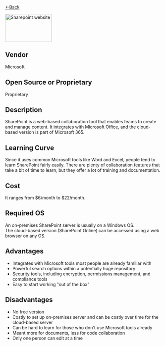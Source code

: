 <a href="readme.md"><-Back</a>

<a href="https://www.microsoft.com/en/microsoft-365/sharepoint/collaboration"><img src="https://www.logolynx.com/images/logolynx/s_14/14b68835d0ab084e546d250720b462c8.png" alt="Sharepoint website" width=150px height=90px align="middle"/></a>

## Vendor
Microsoft

## Open Source or Proprietary
Proprietary

## Description
SharePoint is a web-based collaboration tool that enables teams to create and manage content. It integrates with Microsoft Office, and the cloud-based version is part of Microsoft 365. 

## Learning Curve
Since it uses common Microsoft tools like Word and Excel, people tend to learn SharePoint fairly easily. There are plenty of collaboration features that take a bit of time to learn, but they offer a lot of training and documentation.

## Cost
It ranges from $6/month to $22/month.

## Required OS
An on-premises SharePoint server is usually on a Windows OS.  
The cloud-based version (SharePoint Online) can be accessed using a web browser on any OS.

## Advantages
- Integrates with Microsoft tools most people are already familiar with
- Powerful search options within a potentially huge repository
- Security tools, including encryption, permissions management, and compliance tools
- Easy to start working "out of the box"

## Disadvantages
- No free version
- Costly to set up on-premises server and can be costly over time for the cloud-based server
- Can be hard to learn for those who don't use Microsoft tools already
- Meant more for documents, less for code collaboration
- Only one person can edit at a time

